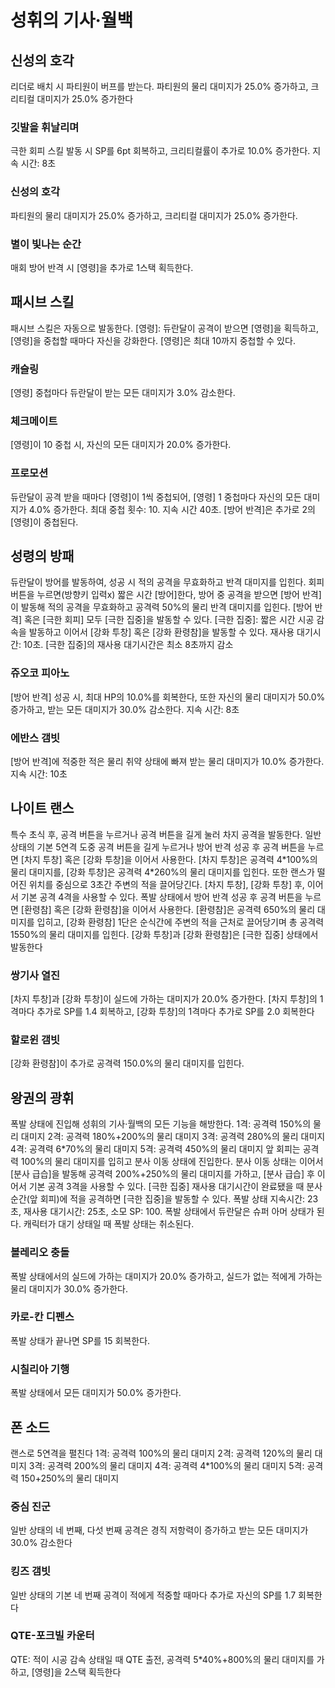 # 성휘의 기사·월백

## 신성의 호각

리더로 배치 시 파티원이 버프를 받는다.
파티원의 물리 대미지가 25.0% 증가하고, 크리티컬 대미지가 25.0% 증가한다

### 깃발을 휘날리며

극한 회피 스킬 발동 시 SP를 6pt 회복하고, 크리티컬률이 추가로 10.0% 증가한다. 지속 시간: 8초

### 신성의 호각

파티원의 물리 대미지가 25.0% 증가하고, 크리티컬 대미지가 25.0% 증가한다.

### 별이 빛나는 순간

매회 방어 반격 시 [영령]을 추가로 1스택 획득한다.

## 패시브 스킬

패시브 스킬은 자동으로 발동한다.
[영령]: 듀란달이 공격이 받으면 [영령]을 획득하고, [영령]을 중첩할 때마다 자신을 강화한다. [영령]은 최대 10까지 중첩할 수 있다.

### 캐슬링

[영령] 중첩마다 듀란달이 받는 모든 대미지가 3.0% 감소한다.

### 체크메이트

[영령]이 10 중첩 시, 자신의 모든 대미지가 20.0% 증가한다.

### 프로모션

듀란달이 공격 받을 때마다 [영령]이 1씩 중첩되어, [영령] 1 중첩마다 자신의 모든 대미지가 4.0% 증가한다. 최대 중첩 횟수: 10. 지속 시간 40초. [방어 반격]은 추가로 2의 [영령]이 중첩된다.

## 성령의 방패

듀란달이 방어를 발동하여, 성공 시 적의 공격을 무효화하고 반격 대미지를 입힌다.
회피 버튼을 누르면(방향키 입력x) 짧은 시간 [방어]한다, 방어 중 공격을 받으면 [방어 반격]이 발동해 적의 공격을 무효화하고 공격력 50%의 물리 반격 대미지를 입힌다.
[방어 반격] 혹은 [극한 회피] 모두 [극한 집중]을 발동할 수 있다.
[극한 집중]: 짧은 시간 시공 감속을 발동하고 이어서 [강화 투창] 혹은 [강화 환령참]을 발동할 수 있다. 재사용 대기시간: 10초. [극한 집중]의 재사용 대기시간은 최소 8초까지 감소

### 쥬오코 피아노

[방어 반격] 성공 시, 최대 HP의 10.0%를 회복한다, 또한 자신의 물리 대미지가 50.0% 증가하고, 받는 모든 대미지가 30.0% 감소한다. 지속 시간: 8초

### 에반스 갬빗

[방어 반격]에 적중한 적은 물리 취약 상태에 빠져 받는 물리 대미지가 10.0% 증가한다. 지속 시간: 10초

## 나이트 랜스

특수 초식 후, 공격 버튼을 누르거나 공격 버튼을 길게 눌러 차지 공격을 발동한다.
일반 상태의 기본 5연격 도중 공격 버튼을 길게 누르거나 방어 반격 성공 후 공격 버튼을 누르면 [차지 투창] 혹은 [강화 투창]을 이어서 사용한다.
[차지 투창]은 공격력 4\*100%의 물리 대미지를, [강화 투창]은 공격력 4\*260%의 물리 대미지를 입힌다. 또한 랜스가 떨어진 위치를 중심으로 3초간 주변의 적을 끌어당긴다. [차지 투창], [강화 투창] 후, 이어서 기본 공격 4격을 사용할 수 있다.
폭발 상태에서 방어 반격 성공 후 공격 버튼을 누르면 [환령참] 혹은 [강화 환령참]을 이어서 사용한다. [환령참]은 공격력 650%의 물리 대미지를 입히고, [강화 환령참] 1단은 순식간에 주변의 적을 근처로 끌어당기며 총 공격력 1550%의 물리 대미지를 입힌다.
[강화 투창]과 [강화 환령참]은 [극한 집중] 상태에서 발동한다

### 쌍기사 열진

[차지 투창]과 [강화 투창]이 실드에 가하는 대미지가 20.0% 증가한다. [차지 투창]의 1격마다 추가로 SP를 1.4 회복하고, [강화 투창]의 1격마다 추가로 SP를 2.0 회복한다

### 할로윈 갬빗

[강화 환령참]이 추가로 공격력 150.0%의 물리 대미지를 입힌다.

## 왕권의 광휘

폭발 상태에 진입해 성휘의 기사·월백의 모든 기능을 해방한다.
1격: 공격력 150%의 물리 대미지
2격: 공격력 180%+200%의 물리 대미지
3격: 공격력 280%의 물리 대미지
4격: 공격력 6\*70%의 물리 대미지
5격: 공격력 450%의 물리 대미지
앞 회피는 공격력 100%의 물리 대미지를 입히고 분사 이동 상태에 진입한다. 분사 이동 상태는 이어서 [분사 급습]을 발동해 공격력 200%+250%의 물리 대미지를 가하고, [분사 급습] 후 이어서 기본 공격 3격을 사용할 수 있다.
[극한 집중] 재사용 대기시간이 완료됐을 때 분사 순간(앞 회피)에 적을 공격하면 [극한 집중]을 발동할 수 있다.
폭발 상태 지속시간: 23초, 재사용 대기시간: 25초, 소모 SP: 100. 폭발 상태에서 듀란달은 슈퍼 아머 상태가 된다.
캐릭터가 대기 상태일 때 폭발 상태는 취소된다.

### 볼레리오 충돌

폭발 상태에서의 실드에 가하는 대미지가 20.0% 증가하고, 실드가 없는 적에게 가하는 물리 대미지가 30.0% 증가한다.

### 카로-칸 디펜스

폭발 상태가 끝나면 SP를 15 회복한다.

### 시칠리아 기행

폭발 상태에서 모든 대미지가 50.0% 증가한다.

## 폰 소드

랜스로 5연격을 펼친다
1격: 공격력 100%의 물리 대미지
2격: 공격력 120%의 물리 대미지
3격: 공격력 200%의 물리 대미지
4격: 공격력 4\*100%의 물리 대미지
5격: 공격력 150+250%의 물리 대미지

### 중심 진군

일반 상태의 네 번째, 다섯 번째 공격은 경직 저항력이 증가하고 받는 모든 대미지가 30.0% 감소한다

### 킹즈 갬빗

일반 상태의 기본 네 번째 공격이 적에게 적중할 때마다 추가로 자신의 SP를 1.7 회복한다

### QTE-포크빌 카운터

QTE: 적이 시공 감속 상태일 때 QTE 출전, 공격력 5\*40%+800%의 물리 대미지를 가하고, [영령]을 2스택 획득한다
